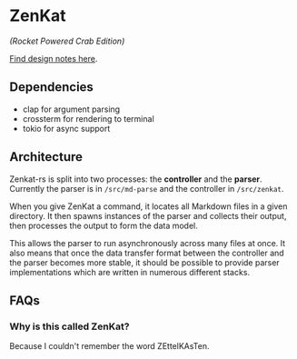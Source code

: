 # ZenKat
*(Rocket Powered Crab Edition)*

[Find design notes here](dev-docs/design.md).

## Dependencies

- clap for argument parsing
- crossterm for rendering to terminal
- tokio for async support

## Architecture

Zenkat-rs is split into two processes: the **controller** and the **parser**. Currently the parser is in `/src/md-parse` and the controller in `/src/zenkat`.

When you give ZenKat a command, it locates all Markdown files in a given directory. It then spawns instances of the parser and collects their output, then processes the output to form the data model.

This allows the parser to run asynchronously across many files at once. It also means that once the data transfer format between the controller and the parser becomes more stable, it should be possible to provide parser implementations which are written in numerous different stacks.

## FAQs

### Why is this called ZenKat?

Because I couldn't remember the word ZEttelKAsTen.
